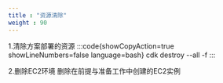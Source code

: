 ```yaml
---
title : "资源清除"
weight : 90
---
```


1.清除方案部署的资源
:::code{showCopyAction=true showLineNumbers=false language=bash}
cdk destroy --all -f
:::

2.删除EC2环境
删除在前提与准备工作中创建的EC2实例